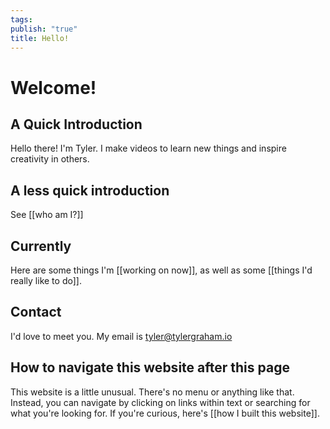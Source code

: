 ```yaml
---
tags: 
publish: "true"
title: Hello!
---
```



# Welcome!


## A Quick Introduction

Hello there! I'm Tyler. I make videos to learn new things and inspire creativity in others.


## A less quick introduction

See [[who am I?]]


## Currently

Here are some things I'm [[working on now]], as well as some [[things I'd really like to do]].


## Contact

I'd love to meet you. My email is tyler@tylergraham.io


## How to navigate this website after this page

This website is a little unusual. There's no menu or anything like that. Instead, you can navigate by clicking on links within text or searching for what you're looking for. If you're curious, here's [[how I built this website]].


